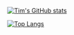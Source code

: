 [![Tim's GitHub stats](https://github-readme-stats.vercel.app/api?username=timkanbur&show_icons=true&theme=midnight-purple&count_private=true)](https://github.com/anuraghazra/github-readme-stats)

[![Top Langs](https://github-readme-stats.vercel.app/api/top-langs/?username=timkanbur&show_icons=true&theme=midnight-purple)](https://github.com/anuraghazra/github-readme-stats)
